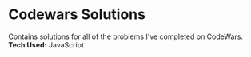 # Codewars Solutions
Contains solutions for all of the problems I've completed on CodeWars.
**Tech Used:** JavaScript
